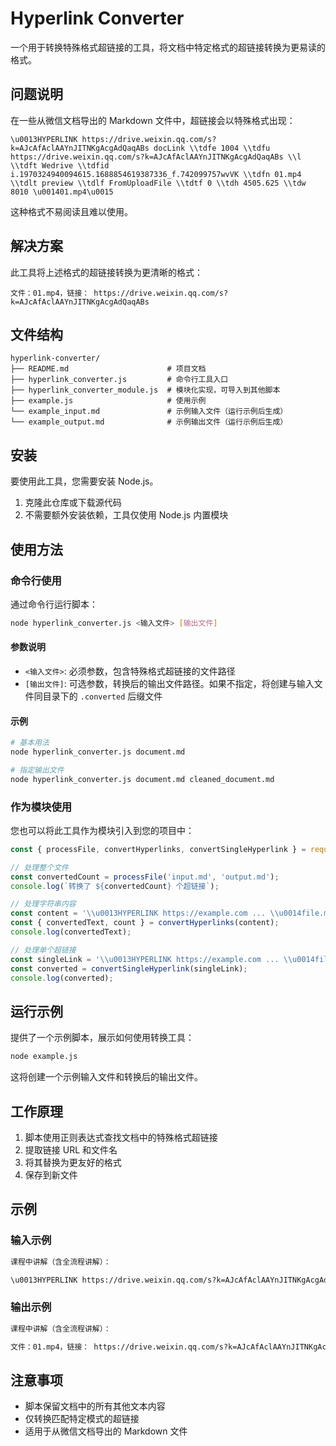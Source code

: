# Hyperlink Converter

一个用于转换特殊格式超链接的工具，将文档中特定格式的超链接转换为更易读的格式。

## 问题说明

在一些从微信文档导出的 Markdown 文件中，超链接会以特殊格式出现：

```
\u0013HYPERLINK https://drive.weixin.qq.com/s?k=AJcAfAclAAYnJITNKgAcgAdQaqABs docLink \\tdfe 1004 \\tdfu https://drive.weixin.qq.com/s?k=AJcAfAclAAYnJITNKgAcgAdQaqABs \\l  \\tdft Wedrive \\tdfid i.1970324940094615.1688854619387336_f.742099757wvVK \\tdfn 01.mp4 \\tdlt preview \\tdlf FromUploadFile \\tdtf 0 \\tdh 4505.625 \\tdw 8010 \u001401.mp4\u0015
```

这种格式不易阅读且难以使用。

## 解决方案

此工具将上述格式的超链接转换为更清晰的格式：

```
文件：01.mp4，链接： https://drive.weixin.qq.com/s?k=AJcAfAclAAYnJITNKgAcgAdQaqABs
```

## 文件结构

```
hyperlink-converter/
├── README.md                      # 项目文档
├── hyperlink_converter.js         # 命令行工具入口
├── hyperlink_converter_module.js  # 模块化实现，可导入到其他脚本
├── example.js                     # 使用示例
└── example_input.md               # 示例输入文件（运行示例后生成）
└── example_output.md              # 示例输出文件（运行示例后生成）
```

## 安装

要使用此工具，您需要安装 Node.js。

1. 克隆此仓库或下载源代码
2. 不需要额外安装依赖，工具仅使用 Node.js 内置模块

## 使用方法

### 命令行使用

通过命令行运行脚本：

```bash
node hyperlink_converter.js <输入文件> [输出文件]
```

#### 参数说明

- `<输入文件>`: 必须参数，包含特殊格式超链接的文件路径
- `[输出文件]`: 可选参数，转换后的输出文件路径。如果不指定，将创建与输入文件同目录下的 `.converted` 后缀文件

#### 示例

```bash
# 基本用法
node hyperlink_converter.js document.md

# 指定输出文件
node hyperlink_converter.js document.md cleaned_document.md
```

### 作为模块使用

您也可以将此工具作为模块引入到您的项目中：

```javascript
const { processFile, convertHyperlinks, convertSingleHyperlink } = require('./hyperlink_converter_module');

// 处理整个文件
const convertedCount = processFile('input.md', 'output.md');
console.log(`转换了 ${convertedCount} 个超链接`);

// 处理字符串内容
const content = '\\u0013HYPERLINK https://example.com ... \\u0014file.mp4\\u0015';
const { convertedText, count } = convertHyperlinks(content);
console.log(convertedText);

// 处理单个超链接
const singleLink = '\\u0013HYPERLINK https://example.com ... \\u0014file.mp4\\u0015';
const converted = convertSingleHyperlink(singleLink);
console.log(converted);
```

## 运行示例

提供了一个示例脚本，展示如何使用转换工具：

```bash
node example.js
```

这将创建一个示例输入文件和转换后的输出文件。

## 工作原理

1. 脚本使用正则表达式查找文档中的特殊格式超链接
2. 提取链接 URL 和文件名
3. 将其替换为更友好的格式
4. 保存到新文件

## 示例

### 输入示例

```markdown
课程中讲解（含全流程讲解）：

\u0013HYPERLINK https://drive.weixin.qq.com/s?k=AJcAfAclAAYnJITNKgAcgAdQaqABs docLink \\tdfe 1004 \\tdfu https://drive.weixin.qq.com/s?k=AJcAfAclAAYnJITNKgAcgAdQaqABs \\l  \\tdft Wedrive \\tdfid i.1970324940094615.1688854619387336_f.742099757wvVK \\tdfn 01.mp4 \\tdlt preview \\tdlf FromUploadFile \\tdtf 0 \\tdh 4505.625 \\tdw 8010 \u001401.mp4\u0015
```

### 输出示例

```markdown
课程中讲解（含全流程讲解）：

文件：01.mp4，链接： https://drive.weixin.qq.com/s?k=AJcAfAclAAYnJITNKgAcgAdQaqABs
```

## 注意事项

- 脚本保留文档中的所有其他文本内容
- 仅转换匹配特定模式的超链接
- 适用于从微信文档导出的 Markdown 文件 
